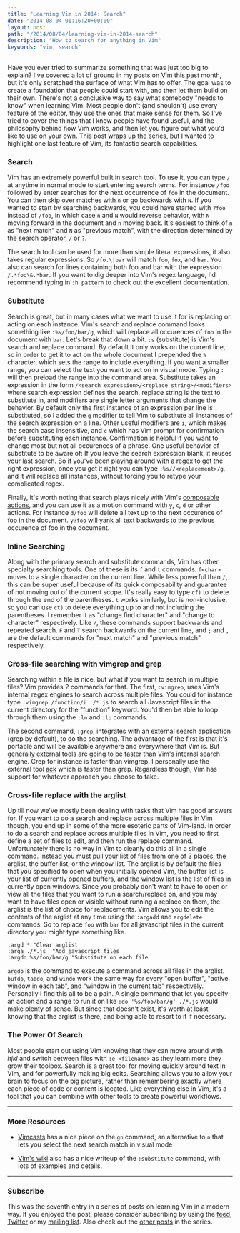 ```yaml
---
title: "Learning Vim in 2014: Search"
date: "2014-08-04 01:16:20+00:00"
layout: post
path: "/2014/08/04/learning-vim-in-2014-search"
description: "How to search for anything in Vim"
keywords: "vim, search"
---
```


Have you ever tried to summarize something that was just too big to explain?  I've covered a lot of ground in my posts on Vim this past month, but it's only scratched the surface of what Vim has to offer.  The goal was to create a foundation that people could start with, and then let them build on their own. There's not a conclusive way to say what somebody "needs to know" when learning Vim.  Most people don't (and shouldn't) use every feature of the editor, they use the ones that make sense for them.  So I've tried to cover the things that I know people have found useful, and the philosophy behind how Vim works, and then let you figure out what you'd like to use on your own.  This post wraps up the series, but I wanted to highlight one last feature of Vim, its fantastic search capabilities.

### Search

Vim has an extremely powerful built in search tool.  To use it, you can type `/` at anytime in normal mode to start entering search terms.  For instance `/foo` followed by enter searches for the next occurrence of `foo` in the document.  You can then skip over matches with `n` or go backwards with `N`.  If you wanted to start by searching backwards, you could have started with `?foo` instead of `/foo`, in which case `n` and `N` would reverse behavior, with `N` moving forward in the document and `n` moving back.  It's easiest to think of `n` as "next match" and `N` as "previous match", with the direction determined by the search operator, `/` or `?`.

The search tool can be used for more than simple literal expressions, it also takes regular expressions.  So `/fo.\|bar` will match `foo`, `fox`, and `bar`.  You also can search for lines containing both foo and bar with the expression `/.*foo\&.*bar`.  If you want to dig deeper into Vim's regex language, I'd recommend typing in `:h pattern` to check out the excellent documentation.

### Substitute

Search is great, but in many cases what we want to use it for is replacing or acting on each instance.  Vim's search and replace command looks something like `:%s/foo/bar/g`, which will replace all occurences of `foo` in the document with `bar`.  Let's break that down a bit.  `:s` (substitute) is Vim's search and replace command.  By default it only works on the current line, so in order to get it to act on the whole document I prepended the `%` character, which sets the range to include everything.  If you want a smaller range, you can select the text you want to act on in visual mode. Typing `:` will then preload the range into the command area.  Substitute takes an expression in the form `/<search expression>/<replace string>/<modifiers>`  where search expression defines the search, replace string is the text to substitute in, and modifiers are single letter arguments that change the behavior.  By default only the first instance of an expression per line is substituted, so I added the `g` modifier to tell Vim to substitute all instances of the search expression on a line.  Other useful modifiers are `i`, which makes the search case insensitive, and `c` which has Vim prompt for confirmation before substituting each instance. Confirmation is helpful if you want to change most but not all occurences of a phrase. One useful behavior of substitute to be aware of: If you leave the search expression blank, it reuses your last search.  So if you've been playing around with a regex to get the right expression, once you get it right you can type `:%s//<replacement>/g`, and it will replace all instances, without forcing you to retype your complicated regex.

Finally, it's worth noting that search plays nicely with Vim's [composable actions][vimaslanguage], and you can use it as a motion command with `y`, `c`, `d` or other actions.  For instance `d/foo` will delete all text up to the next occurence of foo in the document. `y?foo` will yank all text backwards to the previous occurence of foo in the document.

### Inline Searching

Along with the primary search and substitute commands, Vim has other specialty searching tools.  One of these is its `f` and `t` commands. `f<char>` moves to a single character on the current line.  While less powerful than `/`, this can be super useful because of its quick composability and guarantee of not moving out of the current scope.  It's really easy to type `cf)` to delete through the end of the parentheses.  `t` works similarly, but is non-inclusive, so you can use `ct)` to delete everything up to and not including the parentheses.  I remember it as "change find character" and "change to character" respectively.  Like `/`, these commands support backwards and repeated search.  `F` and `T` search backwards on the current line, and `;` and `,` are the default commands for "next match" and "previous match" respectively.

### Cross-file searching with vimgrep and grep

Searching within a file is nice, but what if you want to search in multiple files?  Vim provides 2 commands for that.  The first, `:vimgrep`, uses Vim's internal regex engines to search across multiple files. You could for instance type `:vimgrep /function/i ./*.js` to search all Javascript files in the current directory for the "function" keyword.  You'd then be able to loop through them using the `:ln` and `:lp` commands.

The second command, `:grep`, integrates with an external search application (grep by default), to do the searching.  The advantage of the first is that it's portable and will be available anywhere and everywhere that Vim is.  But generally external tools are going to be faster than Vim's internal search engine.  Grep for instance is faster than vimgrep.  I personally use the external tool [ack][ack] which is faster than grep.  Regardless though, Vim has support for whatever approach you choose to take.

### Cross-file replace with the arglist

Up till now we've mostly been dealing with tasks that Vim has good answers for.  If you want to do a search and replace across multiple files in Vim though, you end up in some of the more esoteric parts of Vim-land.  In order to do a search and replace across multiple files in Vim, you need to first define a set of files to edit, and then run the replace command.  Unfortunately there is no way in Vim to cleanly do this all in a single command.  Instead you must pull your list of files from one of 3 places, the arglist, the buffer list, or the window list.  The arglist is by default the files that you specified to open when you initially opened Vim, the buffer list is your list of currently opened buffers, and the window list is the list of files in currently open windows.  Since you probably don't want to have to open or view all the files that you want to run a search/replace on, and you may want to have files open or visible without running a replace on them, the arglist is the list of choice for replacements.  Vim allows you to edit the contents of the arglist at any time using the `:argadd` and `argdelete` commands.  So to replace `foo` with `bar` for all javascript files in the current directory you might type something like.

```vimscript
:argd * "Clear arglist
:arga ./*.js  "Add javascript files
:argdo %s/foo/bar/g "Substitute on each file
```

`argdo` is the command to execute a command across all files in the arglist.  `bufdo`, `tabdo`, and `windo` work the same way for every "open buffer", "active window in each tab", and "window in the current tab" respectively. Personally I find this all to be a pain.  A single command that let you specify an action and a range to run it on like `:do '%s/foo/bar/g' ./*.js` would make plenty of sense.  But since that doesn't exist, it's worth at least knowing that the arglist is there, and being able to resort to it if necessary.

### The Power Of Search

Most people start out using Vim knowing that they can move around with *hjkl* and switch between files with `:e <filename>` as they learn more they grow their toolbox. Search is a great tool for moving quickly around text in Vim, and for powerfully making big edits.  Searching allows you to allow your brain to focus on the big picture, rather than remembering exactly where each piece of code or content is located. Like everything else in Vim, it's a tool that you can combine with other tools to create powerful workflows.

---



### More Resources

- [Vimcasts](http://vimcasts.org/episodes/operating-on-search-matches-using-gn/) has a nice piece on the `gn` command, an alternative to `n` that lets you select the next search match in visual mode

- [Vim's wiki](http://vim.wikia.com/wiki/Search_and_replace) also has a nice writeup of the `:substitute` command, with lots of examples and details.



---



### Subscribe

This was the seventh entry in a series of posts on learning Vim in a modern way.  If you enjoyed the post, please consider subscribing by using the [feed](http://feedpress.me/benmccormick), [Twitter](http://twitter.com/benmccormickorg) or my [mailing list](http://eepurl.com/WFYon). Also check out the [other posts][vim2014] in the series.



[vim2014]: http://benmccormick.org/tag/learning-vim-in-2014/
[vimaslanguage]:http://benmccormick.org/2014/07/02/learning-vim-in-2014-vim-as-language/
[ack]: http://beyondgrep.com/
